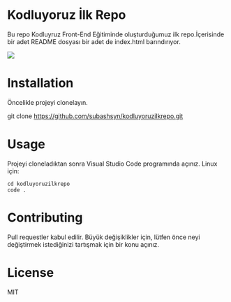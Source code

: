# Kodluyoruz İlk Repo

Bu repo Kodluyruz Front-End Eğitiminde oluşturduğumuz ilk repo.İçerisinde bir adet README dosyası bir adet de index.html barındırıyor.

![](https://raw.githubusercontent.com/subashsyn/kodluyoruzilkrepo/b0c905e295fc397039d5995355d22ede6fd4c2b2/ilk%C3%B6dev.png)

# Installation

Öncelikle projeyi clonelayın.

git clone https://github.com/subashsyn/kodluyoruzilkrepo.git

# Usage
Projeyi cloneladıktan sonra Visual Studio Code programında açınız.
Linux için:
```
cd kodluyoruzilkrepo
code .

```
# Contributing
Pull requestler kabul edilir. Büyük değişiklikler için, lütfen önce neyi değiştirmek istediğinizi tartışmak için bir konu açınız.

# License
MIT

